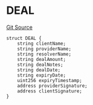 # DEAL
[Git Source](https://github.com/z0r0z/BaseSAFE/blob/49e83097a550e99e166bacce818c6debef62f7e0/src/DEAL/BaseDEALV0.sol)


```solidity
struct DEAL {
    string clientName;
    string providerName;
    string resolverName;
    string dealAmount;
    string dealNotes;
    string dealDate;
    string expiryDate;
    uint256 expiryTimestamp;
    address providerSignature;
    address clientSignature;
}
```

